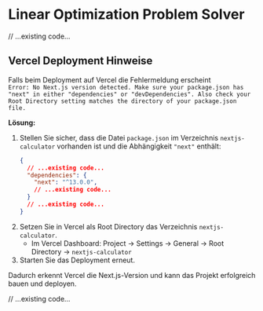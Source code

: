 # Linear Optimization Problem Solver

// ...existing code...

## Vercel Deployment Hinweise

Falls beim Deployment auf Vercel die Fehlermeldung erscheint  
`Error: No Next.js version detected. Make sure your package.json has "next" in either "dependencies" or "devDependencies". Also check your Root Directory setting matches the directory of your package.json file.`

**Lösung:**
1. Stellen Sie sicher, dass die Datei `package.json` im Verzeichnis `nextjs-calculator` vorhanden ist und die Abhängigkeit `"next"` enthält:
   ```json
   {
     // ...existing code...
     "dependencies": {
       "next": "^13.0.0",
       // ...existing code...
     }
     // ...existing code...
   }
   ```
2. Setzen Sie in Vercel als Root Directory das Verzeichnis `nextjs-calculator`.
   - Im Vercel Dashboard: Project → Settings → General → Root Directory → `nextjs-calculator`
3. Starten Sie das Deployment erneut.

Dadurch erkennt Vercel die Next.js-Version und kann das Projekt erfolgreich bauen und deployen.

// ...existing code...
